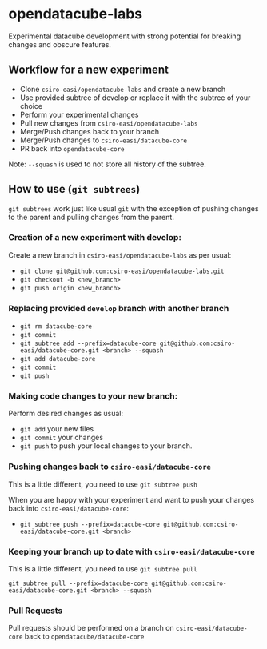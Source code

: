 # opendatacube-labs
Experimental datacube development with strong potential for breaking changes and obscure features.


## Workflow for a new experiment
* Clone `csiro-easi/opendatacube-labs` and create a new branch
* Use provided subtree of develop or replace it with the subtree of your choice
* Perform your experimental changes
* Pull new changes from `csiro-easi/opendatacube-labs`
* Merge/Push changes back to your branch
* Merge/Push changes to `csiro-easi/datacube-core`
* PR back into `opendatacube-core`

Note: `--squash` is used to not store all history of the subtree.

## How to use (`git subtrees`)

`git subtrees` work just like usual `git` with the exception of pushing changes to the parent and pulling changes from the parent.


### Creation of a new experiment with develop:

Create a new branch in `csiro-easi/opendatacube-labs` as per usual:
* `git clone git@github.com:csiro-easi/opendatacube-labs.git`
* `git checkout -b <new_branch>`
* `git push origin <new_branch>`


### Replacing provided `develop` branch with another branch

* `git rm datacube-core`
* `git commit`
* `git subtree add --prefix=datacube-core git@github.com:csiro-easi/datacube-core.git <branch> --squash`
* `git add datacube-core`
* `git commit`
* `git push`


### Making code changes to your new branch:

Perform desired changes as usual:
* `git add` your new files
* `git commit` your changes
* `git push` to push your local changes to your branch.


### Pushing changes back to `csiro-easi/datacube-core`

This is a little different, you need to use `git subtree push`

When you are happy with your experiment and want to push your changes back into `csiro-easi/datacube-core`:
* `git subtree push --prefix=datacube-core git@github.com:csiro-easi/datacube-core.git <branch>`


### Keeping your branch up to date with `csiro-easi/datacube-core`

This is a little different, you need to use `git subtree pull`

`git subtree pull --prefix=datacube-core git@github.com:csiro-easi/datacube-core.git <branch> --squash`


### Pull Requests

Pull requests should be performed on a branch on `csiro-easi/datacube-core` back to `opendatacube/datacube-core`

